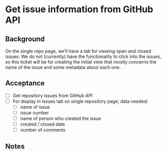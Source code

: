 # Get issue information from GitHub API

## Background

On the single repo page, we’ll have a tab for viewing open and closed issues. We do not (currently) have the functionality to click into the issues, so this ticket will be for creating the initial view that mostly concerns the name of the issue and some metadata about each one.

## Acceptance

- [ ] Get repository issues from GitHub API
- [ ] For display in issues tab on single repository page; data needed:
    - [ ] name of issue
    - [ ] issue number
    - [ ] name of person who created the issue
    - [ ] created / closed date
    - [ ] number of comments

## Notes

